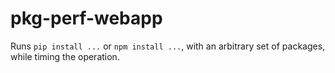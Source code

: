 # pkg-perf-webapp

Runs `pip install ...` or `npm install ...`, with an arbitrary set of packages, while timing the operation.
